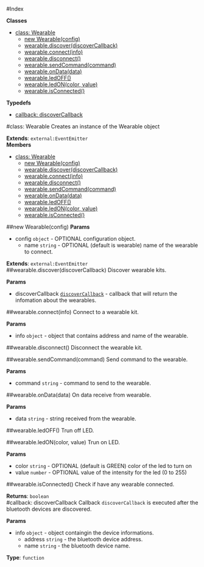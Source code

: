 #Index

**Classes**

* [class: Wearable](#Wearable)
  * [new Wearable(config)](#new_Wearable)
  * [wearable.discover(discoverCallback)](#Wearable#discover)
  * [wearable.connect(info)](#Wearable#connect)
  * [wearable.disconnect()](#Wearable#disconnect)
  * [wearable.sendCommand(command)](#Wearable#sendCommand)
  * [wearable.onData(data)](#Wearable#onData)
  * [wearable.ledOFF()](#Wearable#ledOFF)
  * [wearable.ledON(color, value)](#Wearable#ledON)
  * [wearable.isConnected()](#Wearable#isConnected)

**Typedefs**

* [callback: discoverCallback](#discoverCallback)
 
<a name="Wearable"></a>
#class: Wearable
Creates an instance of the Wearable object

**Extends**: `external:EventEmitter`  
**Members**

* [class: Wearable](#Wearable)
  * [new Wearable(config)](#new_Wearable)
  * [wearable.discover(discoverCallback)](#Wearable#discover)
  * [wearable.connect(info)](#Wearable#connect)
  * [wearable.disconnect()](#Wearable#disconnect)
  * [wearable.sendCommand(command)](#Wearable#sendCommand)
  * [wearable.onData(data)](#Wearable#onData)
  * [wearable.ledOFF()](#Wearable#ledOFF)
  * [wearable.ledON(color, value)](#Wearable#ledON)
  * [wearable.isConnected()](#Wearable#isConnected)

<a name="new_Wearable"></a>
##new Wearable(config)
**Params**

- config `object` - OPTIONAL configuration object.  
  - name `string` - OPTIONAL (default is wearable) name of the wearable to connect.  

**Extends**: `external:EventEmitter`  
<a name="Wearable#discover"></a>
##wearable.discover(discoverCallback)
Discover wearable kits.

**Params**

- discoverCallback <code>[discoverCallback](#discoverCallback)</code> - callback that will return the infomation about the wearables.  

<a name="Wearable#connect"></a>
##wearable.connect(info)
Connect to a wearable kit.

**Params**

- info `object` - object that contains address and name of the wearable.  

<a name="Wearable#disconnect"></a>
##wearable.disconnect()
Disconnect the wearable kit.

<a name="Wearable#sendCommand"></a>
##wearable.sendCommand(command)
Send command to the wearable.

**Params**

- command `string` - command to send to the wearable.  

<a name="Wearable#onData"></a>
##wearable.onData(data)
On data receive from wearable.

**Params**

- data `string` - string received from the wearable.  

<a name="Wearable#ledOFF"></a>
##wearable.ledOFF()
Trun off LED.

<a name="Wearable#ledON"></a>
##wearable.ledON(color, value)
Trun on LED.

**Params**

- color `string` - OPTIONAL (default is GREEN) color of the led to turn on  
- value `number` - OPTIONAL value of the intensity for the led (0 to 255)  

<a name="Wearable#isConnected"></a>
##wearable.isConnected()
Check if have any wearable connected.

**Returns**: `boolean`  
<a name="discoverCallback"></a>
#callback: discoverCallback
Callback `discoverCallback` is executed after the bluetooth devices are discovered.

**Params**

- info `object` - object containgin the device informations.  
  - address `string` - the bluetooth device address.  
  - name `string` - the bluetooth device name.  

**Type**: `function`  
